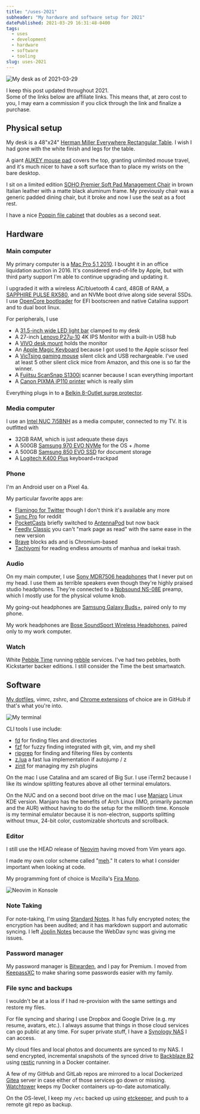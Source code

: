 ```yaml
---
title: "/uses-2021"
subheader: "My hardware and software setup for 2021"
datePublished: 2021-03-29 16:31:48-0400
tags:
  - uses
  - development
  - hardware
  - software
  - tooling
slug: uses-2021
---
```


![My desk as of 2021-03-29](./assets/desk-2021.png "My desk as of 2021-03-29")

I keep this post updated throughout 2021.  
Some of the links below are affiliate links. This means that, at zero cost to
you, I may earn a commission if you click through the link and finalize
a purchase.

## Physical setup

My desk is a 48"x24" [Herman Miller Everywhere Rectangular Table]. I wish
I had gone with the white finish and legs for the table.

A giant [AUKEY mouse pad] covers the top, granting unlimited mouse travel, and
it's much nicer to have a soft surface than to place my wrists on the bare
desktop.

I sit on a limited edition [SOHO Premier Soft Pad Management Chair] in brown
Italian leather with a matte black aluminum frame. My previously chair was
a generic padded dining chair, but it broke and now I use the seat as a foot
rest.

I have a nice [Poppin file cabinet] that doubles as a second seat.

## Hardware

### Main computer

My primary computer is a [Mac Pro 5,1 2010]. I bought it in an office
liquidation auction in 2016. It's considered end-of-life by Apple, but with
third party support I'm able to continue upgrading and updating it.

I upgraded it with a wireless AC/bluetooth 4 card, 48GB of RAM, a [SAPPHIRE
PULSE RX580], and an NVMe boot drive along side several SSDs. I use [OpenCore
bootloader] for EFI bootscreen and native Catalina support and to dual boot
linux.

For peripherals, I use

- A [31.5-inch wide LED light bar] clamped to my desk
- A 27-inch [Lenovo P27u-10] 4K IPS Monitor with a built-in USB hub
- A [VIVO desk mount] holds the monitor
- An [Apple Magic Keyboard] because I got used to the Apple scissor feel
- A [VicTsing gaming mouse] silent click and USB rechargeable. I've used at
  least 5 other silent click mice from Amazon, and this one is so far the
  winner.
- A [Fujitsu ScanSnap S1300i] scanner because I scan everything important
- A [Canon PIXMA iP110 printer] which is really slim

Everything plugs in to a [Belkin 8-Outlet surge protector].

### Media computer

I use an [Intel NUC 7i5BNH] as a media computer, connected to my TV. It is
outfitted with

- 32GB RAM, which is just adequate these days
- A 500GB [Samsung 970 EVO NVMe] for the OS + /home
- A 500GB [Samsung 850 EVO SSD] for document storage
- A [Logitech K400 Plus] keyboard+trackpad

### Phone

I'm an Android user on a Pixel 4a.

My particular favorite apps are:

- [Flamingo for Twitter] though I don't think it's available any more
- [Sync Pro] for reddit
- [PocketCasts] briefly switched to [AntennaPod] but now back
- [Feedly Classic] you can't "mark page as read" with the same ease in the new
  version
- [Brave] blocks ads and is Chromium-based
- [Tachiyomi] for reading endless amounts of manhua and isekai trash.

### Audio

On my main computer, I use [Sony MDR7506 headphones] that I never put on my
head. I use them as terrible speakers even though they're highly praised
studio headphones. They're connected to a [Nobsound NS-08E] preamp, which
I mostly use for the physical volume knob.

My going-out headphones are [Samsung Galaxy Buds+], paired only to my phone.

My work headphones are [Bose SoundSport Wireless Headphones], paired only to
my work computer.

### Watch

White [Pebble Time] running [rebble] services. I've had two pebbles, both
Kickstarter backer editions. I still consider the Time the best smartwatch.

## Software

[My dotfiles], vimrc, zshrc, and [Chrome extensions] of choice are in GitHub
if that's what you're into.

![My terminal](./assets/terminal-potatopro.png "My Terminal")

CLI tools I use include:

- [fd] for finding files and directories
- [fzf] for fuzzy finding integrated with git, vim, and my shell
- [ripgrep] for finding and filtering files by contents
- [z.lua] a fast lua implementation if autojump / z
- [zinit] for managing my zsh plugins

On the mac I use Catalina and am scared of Big Sur. I use iTerm2 because
I like its window splitting features above all other terminal emulators.

On the NUC and on a second boot drive on the mac I use [Manjaro] Linux KDE
version. Manjaro has the benefits of Arch Linux (IMO, primarily pacman and the
AUR) without having to do the setup for the millionth time. Konsole is my
terminal emulator because it is non-electron, supports splitting without tmux,
24-bit color, customizable shortcuts and scrollback.

### Editor

I still use the HEAD release of [Neovim] having moved from Vim years ago.

I made my own color scheme called "[meh]." It caters to what I consider
important when looking at code.

My programming font of choice is Mozilla's [Fira Mono].

![Neovim in Konsole](./assets/vim-potatonuc.png "Neovim in Konsole")

### Note Taking

For note-taking, I'm using [Standard Notes]. It has fully encrypted notes; the
encryption has been audited; and it has markdown support and automatic
syncing. I left [Joplin Notes] because the WebDav sync was giving me issues.

### Password manager

My password manager is [Bitwarden], and I pay for Premium. I moved from
[KeepassXC] to make sharing some passwords easier with my family.

### File sync and backups

I wouldn't be at a loss if I had re-provision with the same settings
and restore my files.

For file syncing and sharing I use Dropbox and Google Drive (e.g. my resume,
avatars, etc.). I always assume that things in those cloud services can go
public at any time. For super private stuff, I have a [Synology NAS] I can
access.

My cloud files and local photos and documents are synced to my NAS. I send
encrypted, incremental snapshots of the synced drive to [Backblaze B2] using
[restic] running in a Docker container.

A few of my GitHub and GitLab repos are mirrored to a local Dockerized [Gitea]
server in case either of those services go down or missing. [Watchtower] keeps
my Docker containers up-to-date automatically.

On the OS-level, I keep my `/etc` backed up using [etckeeper], and push to
a remote git repo as backup.

[31.5-inch wide LED light bar]: https://amzn.to/3wcr83h
[Intel NUC 7i5BNH]: https://www.intel.com/content/www/us/en/products/boards-kits/nuc/kits/nuc7i5bnh.html
[Lenovo P27u-10]: https://www.lenovo.com/us/en/accessories-and-monitors/monitors/professional/p27u-10-a16270up0-27-inch-monitor-hdmi-cd/p/61CBGAR1US
[VIVO desk mount]: https://amzn.to/3rCPHTk
[Samsung 970 EVO NVMe]: https://amzn.to/3cwF6oE
[Samsung 850 EVO SSD]: https://amzn.to/2PiZa51
[Fujitsu ScanSnap S1300i]: https://amzn.to/39pD1c5
[Canon PIXMA iP110 printer]: https://www.usa.canon.com/internet/portal/us/home/products/details/printers/inkjet-single-function/ip-series/ip110
[Apple Magic Keyboard]: https://amzn.to/3fm30Fi
[VicTsing gaming mouse]: https://amzn.to/3sAWSwL
[Sony MDR7506 headphones]: https://amzn.to/3syEO6d
[Bose SoundSport Wireless Headphones]: https://www.amazon.com/Bose-SoundSport-Wireless-Headphones-Black/dp/B01LZI7KQB
[AUKEY mouse pad]: https://amzn.to/2Pb1NGi
[Belkin 8-Outlet surge protector]: https://amzn.to/3dlicje
[Herman Miller Everywhere Rectangular Table]: https://store.hermanmiller.com/office/conference-tables/everywhere-rectangular-table/3383.html
[Manjaro]: https://manjaro.org/
[My dotfiles]: https://github.com/davidosomething/dotfiles
[Chrome extensions]: https://github.com/davidosomething/dotfiles/blob/dev/chromium/extensions.md
[meh]: https://github.com/davidosomething/vim-colors-meh
[Joplin Notes]: https://joplinapp.org/
[Standard Notes]: https://standardnotes.org/
[Bitwarden]: https://bitwarden.com/
[KeepassXC]: https://keepassxc.org/
[Fira Mono]: https://mozilla.github.io/Fira/
[restic]: https://restic.net/
[etckeeper]: https://joeyh.name/code/etckeeper/
[Poppin file cabinet]: https://www.poppin.com/White-%2B-Light-Gray-Mini-Stow-2-Drawer-File-Cabinet%2C-Rolling-104771+%3A+104732.html
[Neovim]: https://neovim.io
[Nova Launcher Prime]: https://play.google.com/store/apps/details?id=com.teslacoilsw.launcher.prime&hl=en_US
[Flamingo for Twitter]: https://play.google.com/store/apps/details?id=com.samruston.twitter
[Sync Pro]: https://play.google.com/store/apps/details?id=com.laurencedawson.reddit_sync.pro
[KDE Connect]: https://play.google.com/store/apps/details?id=org.kde.kdeconnect_tp
[AntennaPod]: https://play.google.com/store/apps/details?id=de.danoeh.antennapod
[PocketCasts]: https://play.google.com/store/apps/details?id=au.com.shiftyjelly.pocketcasts&hl=en_US
[Feedly Classic]: https://play.google.com/store/apps/details?id=com.devhd.feedly.classic
[Amazon Moto X4]: https://amzn.to/31uqVdt
[rebble]: http://rebble.io/
[fzf]: https://github.com/junegunn/fzf
[fd]: https://github.com/sharkdp/fd
[ripgrep]: https://github.com/BurntSushi/ripgrep
[z.lua]: https://github.com/skywind3000/z.lua
[zinit]: https://github.com/zdharma/zinit
[Backblaze B2]: https://www.backblaze.com/
[Synology NAS]: https://www.synology.com/
[Gitea]: https://gitea.io/
[Watchtower]: https://containrrr.github.io/watchtower/
[Pebble Time]: https://www.kickstarter.com/projects/getpebble/pebble-time-awesome-smartwatch-no-compromises
[Brave]: https://play.google.com/store/apps/details?id=com.brave.browser
[Mac Pro 5,1 2010]: https://forums.macrumors.com/forums/mac-pro.1/
[SAPPHIRE PULSE RX580]: https://www.sapphiretech.com/en/consumer/pulse-rx-580-8g-g5
[OpenCore bootloader]: https://github.com/acidanthera/OpenCorePkg
[Logitech K400 Plus]: https://www.logitech.com/en-us/product/wireless-touch-keyboard-k400-plus
[Tachiyomi]: https://tachiyomi.org/
[SOHO Premier Soft Pad Management Chair]: https://www.lauradavidsondirect.com/collections/soho-pad
[Samsung Galaxy Buds+]: https://amzn.to/31sbqmt
[Nobsound NS-08E]: https://amzn.to/2OajG7C
